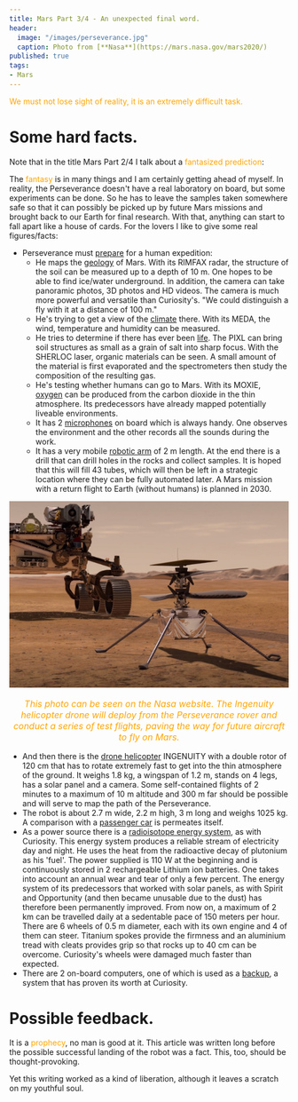 ```yaml
---
title: Mars Part 3/4 - An unexpected final word.
header:
  image: "/images/perseverance.jpg"
  caption: Photo from [**Nasa**](https://mars.nasa.gov/mars2020/)
published: true
tags:
- Mars
---
```


<span style="color: orange;">We must not lose sight of reality, it is an extremely difficult task.</span>

# Some hard facts.

Note that in the title Mars Part 2/4 I talk about a <span style="color: orange;">fantasized prediction</span>:

The <span style="color: orange;">fantasy</span> is in many things and I am certainly getting ahead of myself. In reality, the Perseverance doesn't have a real laboratory on board, but some experiments can be done. So he has to leave the samples taken somewhere safe so that it can possibly be picked up by future Mars missions and brought back to our Earth for final research. With that, anything can start to fall apart like a house of cards. For the lovers I like to give some real figures/facts:
* Perseverance must <u>prepare</u> for a human expedition:
	* He maps the <u>geology</u> of Mars. With its RIMFAX radar, the structure of the soil can be measured up to a depth of 10 m. One hopes to be able to find ice/water underground. In addition, the camera can take panoramic photos, 3D photos and HD videos. The camera is much more powerful and versatile than Curiosity's. "We could distinguish a fly with it at a distance of 100 m."
	* He's trying to get a view of the <u>climate</u> there. With its MEDA, the wind, temperature and humidity can be measured.
	* He tries to determine if there has ever been <u>life</u>. The PIXL can bring soil structures as small as a grain of salt into sharp focus. With the SHERLOC laser, organic materials can be seen. A small amount of the material is first evaporated and the spectrometers then study the composition of the resulting gas.
	* He's testing whether humans can go to Mars. With its MOXIE, <u>oxygen</u> can be produced from the carbon dioxide in the thin atmosphere. Its predecessors have already mapped potentially liveable environments.
	* It has 2 <u>microphones</u> on board which is always handy. One observes the environment and the other records all the sounds during the work.
	* It has a very mobile <u>robotic arm</u> of 2 m length. At the end there is a drill that can drill holes in the rocks and collect samples. It is hoped that this will fill 43 tubes, which will then be left in a strategic location where they can be fully automated later. A Mars mission with a return flight to Earth (without humans) is planned in 2030.
<div align="center"><img src="/images/ingenuity.jpg" alt="" width="" height=""></div>

<p style="text-align: center; font-size: 12pt;"><span style="color: orange;"><i>This photo can be seen on the Nasa website. The Ingenuity helicopter drone will deploy from the Perseverance rover and conduct a series of test flights, paving the way for future aircraft to fly on Mars.</i></span></p>

* And then there is the <u>drone helicopter</u> INGENUITY with a double rotor of 120 cm that has to rotate extremely fast to get into the thin atmosphere of the ground. It weighs 1.8 kg, a wingspan of 1.2 m, stands on 4 legs, has a solar panel and a camera. Some self-contained flights of 2 minutes to a maximum of 10 m altitude and 300 m far should be possible and will serve to map the path of the Perseverance.
* The robot is about 2.7 m wide, 2.2 m high, 3 m long and weighs 1025 kg. A comparison with a <u>passenger car</u> is permeates itself.
* As a power source there is a <u>radioisotope energy system</u>, as with Curiosity. This energy system produces a reliable stream of electricity day and night. He uses the heat from the radioactive decay of plutonium as his 'fuel'. The power supplied is 110 W at the beginning and is continuously stored in 2 rechargeable Lithium ion batteries. One takes into account an annual wear and tear of only a few percent. The energy system of its predecessors that worked with solar panels, as with Spirit and Opportunity (and then became unusable due to the dust) has therefore been permanently improved. From now on, a maximum of 2 km can be travelled daily at a sedentable pace of 150 meters per hour. There are 6 wheels of 0.5 m diameter, each with its own engine and 4 of them can steer. Titanium spokes provide the firmness and an aluminium tread with cleats provides grip so that rocks up to 40 cm can be overcome. Curiosity's wheels were damaged much faster than expected.
* There are 2 on-board computers, one of which is used as a <u>backup</u>, a system that has proven its worth at Curiosity.

# Possible feedback.

It is a <span style="color: orange;">prophecy</span>, no man is good at it. This article was written long before the possible successful landing of the robot was a fact. This, too, should be thought-provoking.

Yet this writing worked as a kind of liberation, although it leaves a scratch on my youthful soul.
